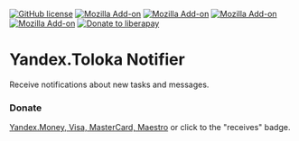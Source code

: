 [![GitHub license](https://img.shields.io/github/license/donbidon/Yandex.Toloka-Notifier.svg)](https://github.com/donbidon/tunneled-webhooks/blob/master/LICENSE)
[![Mozilla Add-on](https://img.shields.io/amo/v/yandex-toloka-notifier.svg)](https://addons.mozilla.org/en-US/firefox/addon/yandex-toloka-notifier/)
[![Mozilla Add-on](https://img.shields.io/amo/d/yandex-toloka-notifier.svg)](https://addons.mozilla.org/en-US/firefox/addon/yandex-toloka-notifier/)
[![Mozilla Add-on](https://img.shields.io/amo/stars/yandex-toloka-notifier.svg)](https://addons.mozilla.org/en-US/firefox/addon/yandex-toloka-notifier/)
[![Mozilla Add-on](https://img.shields.io/amo/users/yandex-toloka-notifier.svg)](https://addons.mozilla.org/en-US/firefox/addon/yandex-toloka-notifier/)
[![Donate to liberapay](http://img.shields.io/liberapay/receives/don.bidon.svg?logo=liberapay)](https://liberapay.com/don.bidon/donate)

# Yandex.Toloka Notifier
Receive notifications about new tasks and messages.

### Donate

[Yandex.Money, Visa, MasterCard, Maestro](https://money.yandex.ru/to/4100135114149) or click to the "receives" badge.